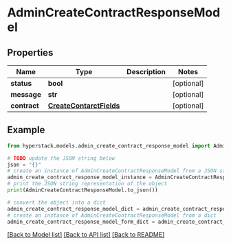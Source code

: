 # AdminCreateContractResponseModel


## Properties

Name | Type | Description | Notes
------------ | ------------- | ------------- | -------------
**status** | **bool** |  | [optional] 
**message** | **str** |  | [optional] 
**contract** | [**CreateContarctFields**](CreateContarctFields.md) |  | [optional] 

## Example

```python
from hyperstack.models.admin_create_contract_response_model import AdminCreateContractResponseModel

# TODO update the JSON string below
json = "{}"
# create an instance of AdminCreateContractResponseModel from a JSON string
admin_create_contract_response_model_instance = AdminCreateContractResponseModel.from_json(json)
# print the JSON string representation of the object
print(AdminCreateContractResponseModel.to_json())

# convert the object into a dict
admin_create_contract_response_model_dict = admin_create_contract_response_model_instance.to_dict()
# create an instance of AdminCreateContractResponseModel from a dict
admin_create_contract_response_model_form_dict = admin_create_contract_response_model.from_dict(admin_create_contract_response_model_dict)
```
[[Back to Model list]](../README.md#documentation-for-models) [[Back to API list]](../README.md#documentation-for-api-endpoints) [[Back to README]](../README.md)


